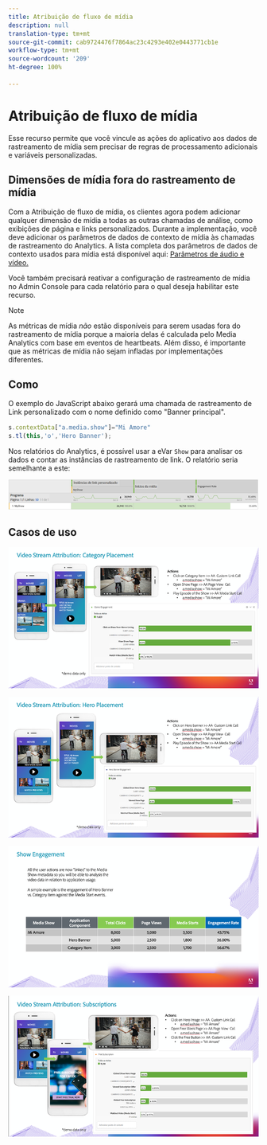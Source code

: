 ```yaml
---
title: Atribuição de fluxo de mídia
description: null
translation-type: tm+mt
source-git-commit: cab9724476f7864ac23c4293e402e0443771cb1e
workflow-type: tm+mt
source-wordcount: '209'
ht-degree: 100%

---
```



# Atribuição de fluxo de mídia

Esse recurso permite que você vincule as ações do aplicativo aos dados de rastreamento de mídia sem precisar de regras de processamento adicionais e variáveis personalizadas.

## Dimensões de mídia fora do rastreamento de mídia

Com a Atribuição de fluxo de mídia, os clientes agora podem adicionar qualquer dimensão de mídia a todas as outras chamadas de análise, como exibições de página e links personalizados. Durante a implementação, 
você deve adicionar os parâmetros de dados de contexto de mídia às chamadas de rastreamento do Analytics. A lista completa dos parâmetros de dados de contexto usados para mídia está disponível aqui: [Parâmetros de áudio e vídeo.](/help/metrics-and-metadata/audio-video-parameters.md)

Você também precisará reativar a configuração de rastreamento de mídia no Admin Console para cada relatório para o qual deseja habilitar este recurso.

>[!NOTE]
>
>As métricas de mídia _não_ estão disponíveis para serem usadas fora do rastreamento de mídia porque a maioria delas é calculada pelo Media Analytics com base em eventos de heartbeats. Além disso, é importante que as métricas de mídia não sejam infladas por implementações diferentes.

## Como

O exemplo do JavaScript abaixo gerará uma chamada de rastreamento de Link personalizado com o nome definido como &quot;Banner principal&quot;.

```javascript
s.contextData["a.media.show"]="Mi Amore"
s.tl(this,'o','Hero Banner');
```

Nos relatórios do Analytics, é possível usar a eVar `Show` para analisar os dados e contar as instâncias de rastreamento de link. O relatório seria semelhante a este:

![](/assets/myShow-rpt-1.png)

## Casos de uso

![](/assets/vid-stream-attr-category.png)

![](/assets/vid-stream-attr-hero.png)

![](/assets/show-engagement.png)

![](/assets/vid-stream-attr-subs.png)

